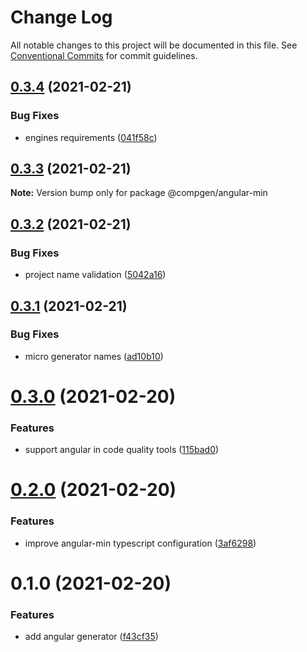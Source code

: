 # Change Log

All notable changes to this project will be documented in this file.
See [Conventional Commits](https://conventionalcommits.org) for commit guidelines.

## [0.3.4](https://github.com/developer239/compgen/compare/@compgen/angular-min@0.3.3...@compgen/angular-min@0.3.4) (2021-02-21)


### Bug Fixes

* engines requirements ([041f58c](https://github.com/developer239/compgen/commit/041f58cffca7b9db89515ed7e2d77535750cedd6))





## [0.3.3](https://github.com/developer239/compgen/compare/@compgen/angular-min@0.3.2...@compgen/angular-min@0.3.3) (2021-02-21)

**Note:** Version bump only for package @compgen/angular-min





## [0.3.2](https://github.com/developer239/compgen/compare/@compgen/angular-min@0.3.1...@compgen/angular-min@0.3.2) (2021-02-21)


### Bug Fixes

* project name validation ([5042a16](https://github.com/developer239/compgen/commit/5042a16aca6f8256be2fdc72ea8488a8a6f109f5))





## [0.3.1](https://github.com/developer239/compgen/compare/@compgen/angular-min@0.3.0...@compgen/angular-min@0.3.1) (2021-02-21)


### Bug Fixes

* micro generator names ([ad10b10](https://github.com/developer239/compgen/commit/ad10b10f7211b5b791b1c43d5da5e59e4dd6195d))





# [0.3.0](https://github.com/developer239/compgen/compare/@compgen/angular-min@0.2.0...@compgen/angular-min@0.3.0) (2021-02-20)


### Features

* support angular in code quality tools ([115bad0](https://github.com/developer239/compgen/commit/115bad0e04e490152dcf57341ae2a3c6112f6e2d))





# [0.2.0](https://github.com/developer239/compgen/compare/@compgen/angular-min@0.1.0...@compgen/angular-min@0.2.0) (2021-02-20)


### Features

* improve angular-min typescript configuration ([3af6298](https://github.com/developer239/compgen/commit/3af6298bc9ce6cb0dacc42c14d3f1bee24aef86a))





# 0.1.0 (2021-02-20)


### Features

* add angular generator ([f43cf35](https://github.com/developer239/compgen/commit/f43cf35cab35611c525cd185158bbc6b9e36979d))
